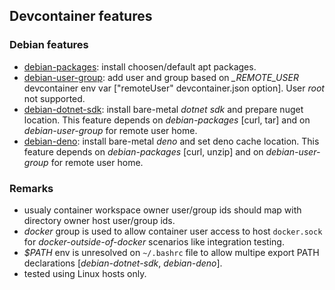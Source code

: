 
## Devcontainer features

### Debian features
- [debian-packages](debian-packages): install choosen/default apt packages.
- [debian-user-group](debian-user-group): add user and group based on *_REMOTE_USER* devcontainer env var ["remoteUser" devcontainer.json option]. User *root* not supported.
- [debian-dotnet-sdk](debian-dotnet-sdk): install bare-metal *dotnet sdk* and prepare nuget location. This feature depends on *debian-packages* [curl, tar] and on *debian-user-group* for remote user home.
- [debian-deno](debian-deno): install bare-metal *deno* and set deno cache location. This feature depends on *debian-packages* [curl, unzip] and on *debian-user-group* for remote user home.

### Remarks
- usualy container workspace owner user/group ids should map with directory owner host user/group ids.
- *docker* group is used to allow container user access to host `docker.sock` for *docker-outside-of-docker* scenarios like integration testing.
- *$PATH* env is unresolved on `~/.bashrc` file to allow multipe export PATH declarations [*debian-dotnet-sdk*, *debian-deno*].
- tested using Linux hosts only.
